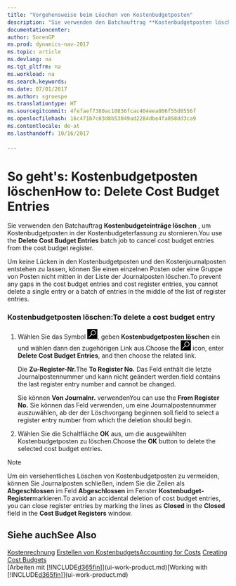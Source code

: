 ```yaml
---
title: "Vorgehensweise beim Löschen von Kostenbudgetposten"
description: "Sie verwenden den Batchauftrag **Kostenbudgetposten löschen**, um Kostenbudgetposten in der Kostenbudgeterfassung zu stornieren."
documentationcenter: 
author: SorenGP
ms.prod: dynamics-nav-2017
ms.topic: article
ms.devlang: na
ms.tgt_pltfrm: na
ms.workload: na
ms.search.keywords: 
ms.date: 07/01/2017
ms.author: sgroespe
ms.translationtype: HT
ms.sourcegitcommit: 4fefaef7380ac10836fcac404eea006f55d8556f
ms.openlocfilehash: 16c471b7c03d8b53049ad2284dbe4fa058dd3ca9
ms.contentlocale: de-at
ms.lasthandoff: 10/16/2017

---
```

# <a name="how-to-delete-cost-budget-entries"></a><span data-ttu-id="d2627-103">So geht's: Kostenbudgetposten löschen</span><span class="sxs-lookup"><span data-stu-id="d2627-103">How to: Delete Cost Budget Entries</span></span>
<span data-ttu-id="d2627-104">Sie verwenden den Batchauftrag **Kostenbudgeteinträge löschen** , um Kostenbudgetposten in der Kostenbudgeterfassung zu stornieren.</span><span class="sxs-lookup"><span data-stu-id="d2627-104">You use the **Delete Cost Budget Entries** batch job to cancel cost budget entries from the cost budget register.</span></span>  

<span data-ttu-id="d2627-105">Um keine Lücken in den Kostenbudgetposten und den Kostenjournalposten entstehen zu lassen, können Sie einen einzelnen Posten oder eine Gruppe von Posten nicht mitten in der Liste der Journalposten löschen.</span><span class="sxs-lookup"><span data-stu-id="d2627-105">To prevent any gaps in the cost budget entries and cost register entries, you cannot delete a single entry or a batch of entries in the middle of the list of register entries.</span></span>  

### <a name="to-delete-a-cost-budget-entry"></a><span data-ttu-id="d2627-106">Kostenbudgetposten löschen:</span><span class="sxs-lookup"><span data-stu-id="d2627-106">To delete a cost budget entry</span></span>  

1.  <span data-ttu-id="d2627-107">Wählen Sie das Symbol ![Nach Seite oder Bericht suchen](media/ui-search/search_small.png "Symbol Nach Seite oder Bericht suchen"), geben **Kostenbudgetposten löschen** ein und wählen dann den zugehörigen Link aus.</span><span class="sxs-lookup"><span data-stu-id="d2627-107">Choose the ![Search for Page or Report](media/ui-search/search_small.png "Search for Page or Report icon") icon, enter **Delete Cost Budget Entries**, and then choose the related link.</span></span>  

    <span data-ttu-id="d2627-108">Die **Zu-Register-Nr.**</span><span class="sxs-lookup"><span data-stu-id="d2627-108">The **To Register No.**</span></span> <span data-ttu-id="d2627-109">Das Feld  enthält die letzte Journalpostennummer und kann nicht geändert werden.</span><span class="sxs-lookup"><span data-stu-id="d2627-109">field contains the last register entry number and cannot be changed.</span></span>  

    <span data-ttu-id="d2627-110">Sie können **Von Journalnr.** verwenden</span><span class="sxs-lookup"><span data-stu-id="d2627-110">You can use the **From Register No.**</span></span> <span data-ttu-id="d2627-111">Sie können das Feld  verwenden, um eine Journalpostennummer auszuwählen, ab der der Löschvorgang beginnen soll.</span><span class="sxs-lookup"><span data-stu-id="d2627-111">field to select a register entry number from which the deletion should begin.</span></span>  
2.  <span data-ttu-id="d2627-112">Wählen Sie die Schaltfläche **OK** aus, um die ausgewählten Kostenbudgetposten zu löschen.</span><span class="sxs-lookup"><span data-stu-id="d2627-112">Choose the **OK** button to delete the selected cost budget entries.</span></span>  

> [!NOTE]  
>  <span data-ttu-id="d2627-113">Um ein versehentliches Löschen von Kostenbudgetposten zu vermeiden, können Sie Journalposten schließen, indem Sie die Zeilen als **Abgeschlossen** im Feld **Abgeschlossen** im Fenster **Kostenbudget-Register**markieren.</span><span class="sxs-lookup"><span data-stu-id="d2627-113">To avoid an accidental deletion of cost budget entries, you can close register entries by marking the lines as **Closed** in the **Closed** field in the **Cost Budget Registers** window.</span></span>  

## <a name="see-also"></a><span data-ttu-id="d2627-114">Siehe auch</span><span class="sxs-lookup"><span data-stu-id="d2627-114">See Also</span></span>  
<span data-ttu-id="d2627-115">[Kostenrechnung](finance-manage-cost-accounting.md)
[Erstellen von Kostenbudgets](finance-create-cost-budgets.md)</span><span class="sxs-lookup"><span data-stu-id="d2627-115">[Accounting for Costs](finance-manage-cost-accounting.md)
[Creating Cost Budgets](finance-create-cost-budgets.md)</span></span>  
<span data-ttu-id="d2627-116">[Arbeiten mit [!INCLUDE[d365fin](includes/d365fin_md.md)]](ui-work-product.md)</span><span class="sxs-lookup"><span data-stu-id="d2627-116">[Working with [!INCLUDE[d365fin](includes/d365fin_md.md)]](ui-work-product.md)</span></span>

